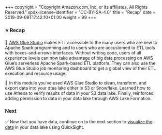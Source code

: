 +++
copyright = "Copyright Amazon.com, Inc. or its affiliates. All Rights Reserved."
spdx-license-identifier = "CC-BY-SA-4.0"
title = "Recap"
date = 2019-09-09T17:42:10+01:00
weight = 99
+++

### :star: Recap

:key: [AWS Glue Studio][studio] makes ETL accessible to the many users who are new to Apache Spark programming and to users who are accustomed to ETL tools with boxes-and-arrows interfaces. Without writing code, users of all experience levels can now take advantage of big data processing on AWS Glue’s serverless Apache Spark-based ETL platform. They can also use the AWS Glue Studio job monitoring dashboard to get a global view of their ETL execution and resource usage.

:wrench: In this module you've used AWS Glue Studio to clean, transform, and export data into your dtaa lake either in S3 or Snowflake. Learned how to use Athena to verify results of data in your S3 data lake. Finally, reinforced adding permission to data in your data lake through AWS Lake Formation.

### Next

:white_check_mark: Now that you have data, continue on to the next section to [visualize the data][visualize] in your data lake using QuickSight.

[studio]: https://docs.aws.amazon.com/glue/latest/ug/what-is-glue-studio.html
[visualize]: ../visualizedata
